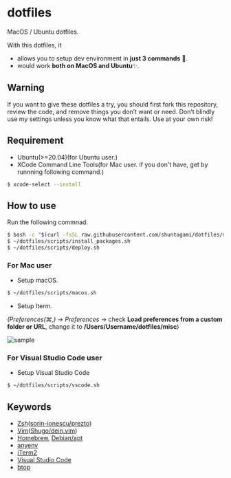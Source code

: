 # dotfiles

MacOS / Ubuntu dotfiles.

With this dotfiles, it

- allows you to setup dev environment in **just 3 commands** 🚀.
- would work **both on MacOS and Ubuntu**✨.

## Warning

If you want to give these dotfiles a try, you should first fork this repository, review the code, and remove things you don’t want or need. Don’t blindly use my settings unless you know what that entails. Use at your own risk!

## Requirement

- Ubuntu(>=20.04)(for Ubuntu user.)
- XCode Command Line Tools(for Mac user. if you don't have, get by runnning following command.)

```bash
$ xcode-select --install
```

## How to use

Run the following commnad.

```bash
$ bash -c "$(curl -fsSL raw.githubusercontent.com/shuntagami/dotfiles/main/scripts/install_dotfiles.sh)"
$ ~/dotfiles/scripts/install_packages.sh
$ ~/dotfiles/scripts/deploy.sh
```

### For Mac user

- Setup macOS.

```bash
$ ~/dotfiles/scripts/macos.sh
```

- Setup Iterm.

_(Preferences(⌘,)_ → _Preferences_ → check <b>Load preferences from a custom folder or URL</b>, change it to <b>/Users/Username/dotfiles/misc</b>)

![sample](https://user-images.githubusercontent.com/69618840/153607360-dc173d13-c551-4f2c-9ce5-02cbfeb0a120.png)

### For Visual Studio Code user

- Setup Visual Studio Code

```bash
$ ~/dotfiles/scripts/vscode.sh
```

## Keywords

- [Zsh](https://www.zsh.org/)([sorin-ionescu/prezto](https://github.com/sorin-ionescu/prezto))
- [Vim](https://github.com/vim/vim)([Shugo/dein.vim](https://github.com/Shougo/dein.vim))
- [Homebrew](https://github.com/Homebrew/brew), [Debian/apt](https://github.com/Debian/apt)
- [anyenv](https://github.com/anyenv/anyenv)
- [iTerm2](https://github.com/gnachman/iTerm2)
- [Visual Studio Code](https://github.com/microsoft/vscode)
- [btop](https://github.com/aristocratos/btop)
